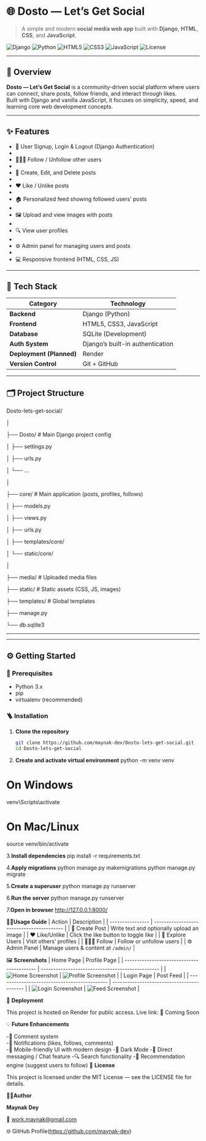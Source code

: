 # 🌐 Dosto — Let’s Get Social

> A simple and modern **social media web app** built with **Django**, **HTML**, **CSS**, and **JavaScript**.

![Django](https://img.shields.io/badge/Django-4.x-green?style=for-the-badge&logo=django)
![Python](https://img.shields.io/badge/Python-3.x-blue?style=for-the-badge&logo=python)
![HTML5](https://img.shields.io/badge/HTML5-orange?style=for-the-badge&logo=html5)
![CSS3](https://img.shields.io/badge/CSS3-blue?style=for-the-badge&logo=css3)
![JavaScript](https://img.shields.io/badge/JavaScript-yellow?style=for-the-badge&logo=javascript)
![License](https://img.shields.io/badge/License-MIT-red?style=for-the-badge)

---

## 🧠 Overview

**Dosto — Let’s Get Social** is a community-driven social platform where users can connect, share posts, follow friends, and interact through likes.  
Built with Django and vanilla JavaScript, it focuses on simplicity, speed, and learning core web development concepts.

---

## ✨ Features

- 🔐 User Signup, Login & Logout (Django Authentication)
- 
- 🧑‍🤝‍🧑 Follow / Unfollow other users
- 
- 📝 Create, Edit, and Delete posts
- 
- ❤️ Like / Unlike posts
- 
- 🏠 Personalized feed showing followed users’ posts
- 
- 🖼️ Upload and view images with posts
- 
- 🔍 View user profiles
- 
- ⚙️ Admin panel for managing users and posts
- 
- 💻 Responsive frontend (HTML, CSS, JS)

---

## 🧩 Tech Stack

| Category | Technology |
|-----------|-------------|
| **Backend** | Django (Python) |
| **Frontend** | HTML5, CSS3, JavaScript |
| **Database** | SQLite (Development) |
| **Auth System** | Django’s built-in authentication |
| **Deployment (Planned)** | Render |
| **Version Control** | Git + GitHub |

---
## 🗂️ Project Structure

Dosto-lets-get-social/

│

├── Dosto/ # Main Django project config

│ ├── settings.py

│ ├── urls.py

│ └── ...

│

├── core/ # Main application (posts, profiles, follows)

│ ├── models.py

│ ├── views.py

│ ├── urls.py

│ ├── templates/core/

│ └── static/core/

│

├── media/ # Uploaded media files

├── static/ # Static assets (CSS, JS, images)

├── templates/ # Global templates

├── manage.py

└── db.sqlite3

---


---

## ⚙️ Getting Started

### 🔧 Prerequisites

- Python 3.x  
- pip  
- virtualenv (recommended)  

### 🪜 Installation

1. **Clone the repository**
   ```bash
   git clone https://github.com/maynak-dev/Dosto-lets-get-social.git
   cd Dosto-lets-get-social

2. **Create and activate virtual environment**
python -m venv venv
# On Windows
venv\Scripts\activate
# On Mac/Linux
source venv/bin/activate

3.**Install dependencies**
pip install -r requirements.txt

4.**Apply migrations**
python manage.py makemigrations
python manage.py migrate

5.**Create a superuser**
python manage.py runserver

6.**Run the server**
python manage.py runserver

7.**Open in browser**
http://127.0.0.1:8000/

🧑‍💻**Usage Guide**
| Action           | Description                               |
| ---------------- | ----------------------------------------- |
| 📝 Create Post   | Write text and optionally upload an image |
| ❤️ Like/Unlike   | Click the like button to toggle like      |
| 🔎 Explore Users | Visit others’ profiles                    |
| 🧑‍🤝‍🧑 Follow        | Follow or unfollow users                  |
| ⚙️ Admin Panel   | Manage users & content at `/admin/`       |

🖼️ **Screenshots**
| Home Page                                  | Profile Page                                     |
| ------------------------------------------ | ------------------------------------------------ |
| ![Home Screenshot](static/images/home.png) | ![Profile Screenshot](static/images/profile.png) |
| Login Page                                   | Post Feed                                  |
| -------------------------------------------- | ------------------------------------------ |
| ![Login Screenshot](static/images/login.png) | ![Feed Screenshot](static/images/feed.png) |

🚀 **Deployment**

This project is hosted on Render for public access.
Live link:
🔗 Coming Soon

💡 **Future Enhancements**

  -💬 Comment system  
  -🔔 Notifications (likes, follows, comments)  
  -📱 Mobile-friendly UI with modern design
  -🌙 Dark Mode
  -📨 Direct messaging / Chat feature
  -🔍 Search functionality
  -🧠 Recommendation engine (suggest users to follow)
🧾 **License**

This project is licensed under the MIT License — see the LICENSE
 file for details.

👨‍💻**Author**

**Maynak Dey**

📧 work.maynak@gmail.com

🌐 GitHub Profile(https://github.com/maynak-dev)
